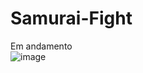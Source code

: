 # Samurai-Fight

Em andamento <br>
![image](https://user-images.githubusercontent.com/93921419/205457129-0c636b34-e085-4061-b2ea-4bafd98c0d79.png)

